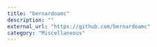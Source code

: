 ```yaml
---
title: "bernardoamc"
description: ""
external_url: "https://github.com/bernardoamc"
category: "Miscellaneous"
---
```

